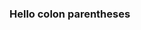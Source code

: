 ### Hello colon parentheses 

<!--
**nKayyyyyy/nKayyyyyy** is a ✨ _special_ ✨ repository because its `README.md` (this file) appears on your GitHub profile.

I'm a struchtured crazied cooder with decent knowlage in Python and html
sucker for storyboards and overly intrinsic variable names
 


## More things
- Survived HSC
- Learnt Rockstar (and then forgot it)
- Sufficient in python (pygame is a sin)
- Relearing html, css and markdown
- Hate replit, I wanna play sounds 
- Working on the website for valorant (peak d1)
- School champion fencer (yes)


